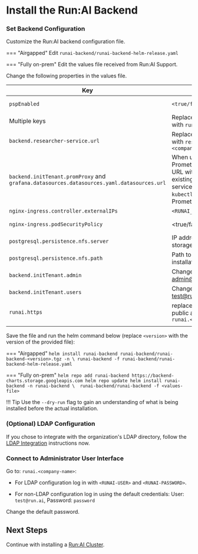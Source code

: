 
# Install the Run:AI Backend 

### Set Backend Configuration

Customize the Run:AI backend configuration file.

=== "Airgapped"
    Edit `runai-backend/runai-backend-helm-release.yaml`

=== "Fully on-prem"
    Edit the values file received from Run:AI Support.  


Change the following properties in the values file. 

|  Key     |   Change   | Description |
|----------|----------|-------------| 
| `pspEnabled` | `<true/false>` | Set to `true` if using [PodSecurityPolicy](https://kubernetes.io/docs/concepts/policy/pod-security-policy/){target=_blank} | 
| Multiple keys | Replace`backend.run.ai` with  `runai.<company-name>` | URL to the Backend User Interface  | 
| `backend.researcher-service.url` | Replace`researcher.run.ai` with  `researcher.runai.<company-name>` | URL to the Researcher User Interface  |  
| `backend.initTenant.promProxy` and `grafana.datasources.datasources.yaml.datasources.url` | When using an existing Promethues, replace this URL with the URL of the existing Prometheus service (obtain by running `kubectl get svc` on the Prometheus namespace) | Internal URL to Promethues server |
| `nginx-ingress.controller.externalIPs` | `<RUNAI_IP_ADDRESS>` | IP address allocated for Run:AI.  |
| `nginx-ingress.podSecurityPolicy` | <true/false> | If using both `PodSecurityPolicy` and `nginx`, set to true |
| `postgresql.persistence.nfs.server` |  IP address for network file storage ||
| `postgresql.persistence.nfs.path` |  Path to dedicated Run:AI installation folder on NFS | Folder should be pre-created and have full access rights |
| `backend.initTenant.admin` | Change password for admin@run.ai | This user is the master Backend Administrator | 
| `backend.initTenant.users` | Change password for test@run.ai | This user is the first cluster user | 
| `runai.https` | replace `key` and `crt` with public and private keys for `runai.<company-name>` |
|<img width=500/>|||



Save the file and run the helm command below (replace `<version>` with the version of the provided file):


=== "Airgapped"
    ```
    helm install runai-backend runai-backend/runai-backend-<version>.tgz -n \
        runai-backend -f runai-backend/runai-backend-helm-release.yaml 
    ```

=== "Fully on-prem"
    ```
    helm repo add runai-backend https://backend-charts.storage.googleapis.com
    helm repo update
    helm install runai-backend -n runai-backend \ 
        runai-backend/runai-backend -f <values-file> 
    ```


!!! Tip
    Use the  `--dry-run` flag to gain an understanding of what is being installed before the actual installation. 



### (Optional) LDAP Configuration

If you chose to integrate with the organization's LDAP directory, follow the [LDAP Integration](ldap-integration.md) instructions now.

### Connect to Administrator User Interface

Go to: `runai.<company-name>`: 

* For LDAP configuration log in with `<RUNAI-USER>` and `<RUNAI-PASSWORD>`.

* For non-LDAP configuration log in using the default credentials: User: `test@run.ai`, Password: `password`

Change the default password.


## Next Steps

Continue with installing a [Run:AI Cluster](cluster.md).

